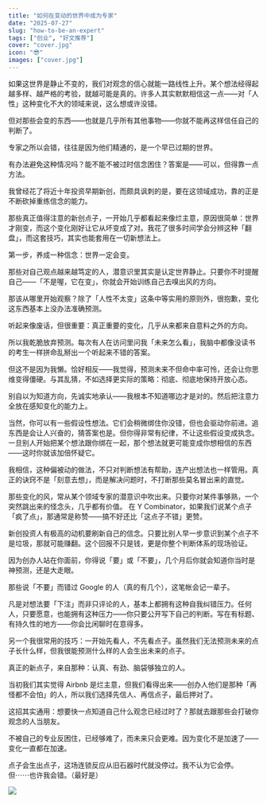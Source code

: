 ```yaml
---
title: "如何在变动的世界中成为专家"
date: "2025-07-27"
slug: "how-to-be-an-expert"
tags: ["创业", "好文推荐"]
cover: "cover.jpg"
icon: "😎"
images: ["cover.jpg"]
---
```

如果这世界是静止不变的，我们对观念的信心就能一路线性上升。某个想法经得起越多样、越严格的考验，就越可能是真的。许多人其实默默相信这一点——对「人性」这种变化不大的领域来说，这么想或许没错。



但对那些会变的东西——也就是几乎所有其他事物——你就不能再这样信任自己的判断了。



专家之所以会错，往往是因为他们精通的，是一个早已过期的世界。



有办法避免这种情况吗？能不能不被过时信念困住？答案是——可以，但得靠一点方法。



我曾经花了将近十年投资早期新创，而颇具讽刺的是，要在这领域成功，靠的正是不断砍掉重练信念的能力。



那些真正值得注意的新创点子，一开始几乎都看起来像烂主意，原因很简单：世界才刚变，而这个变化刚好让它从坏变成了对。我花了很多时间学会分辨这种「翻盘」，而这套技巧，其实也能套用在一切新想法上。



第一步，养成一种信念：世界一定会变。



那些对自己观点越来越笃定的人，潜意识里其实是认定世界静止。只要你不时提醒自己——「不是喔，它在变」，你就会开始训练自己去嗅出风的方向。



那该从哪里开始观察？除了「人性不太变」这条中等实用的原则外，很抱歉，变化这东西基本上没办法准确预测。



听起来像废话，但很重要：真正重要的变化，几乎从来都来自意料之外的方向。



所以我乾脆放弃预测。每次有人在访问里问我「未来怎么看」，我脑中都像没读书的考生一样拼命乱掰出一个听起来不错的答案。



但这不是因为我懒。恰好相反——我觉得，预测未来不但命中率可怜，还会让你思维变得僵硬。与其乱猜，不如选择更实际的策略：彻底、彻底地保持开放心态。



别自以为知道方向，先诚实地承认——我根本不知道哪边才是对的。然后把注意力全放在感知变化的能力上。



当然，你可以有一些假设性想法。它们会稍微绑住你没错，但也会驱动你前进。追东西是会让人兴奋的，猜答案也是。但你得非常有纪律，不让这些假设变成执念。
一旦别人开始把某个想法跟你绑在一起，那个想法就更可能变成你想相信的东西——这时你就该加倍怀疑它。



我相信，这种偏被动的做法，不只对判断想法有帮助，连产出想法也一样管用。真正的诀窍不是「刻意去想」，而是解决问题时，不打断那些莫名冒出来的直觉。



那些变化的风，常从某个领域专家的潜意识中吹出来。只要你对某件事够熟，一个突然跳出来的怪念头，几乎都有价值。
在 Y Combinator，如果我们说某个点子「疯了点」，那通常是称赞——搞不好还比「这点子不错」更赞。



新创投资人有极高的动机要刷新自己的信念。只要比别人早一步意识到某个点子不是垃圾，那就可能赚翻。这个回报不只是钱，更是你整个判断体系的现场验证。



因为创办人站在你面前，你得说「要」或「不要」，几个月后你就会知道你当时是神预测，还是大走眼。



那些说「不要」而错过 Google 的人（真的有几个），这笔帐会记一辈子。



凡是对想法要「下注」而非只评论的人，基本上都拥有这种自我纠错压力。任何人，只要愿意，也能拥有这种压力——你只要公开写下自己的判断。写在有标题、有持久性的地方——你会比闲聊时在意得多。



另一个我很常用的技巧：一开始先看人，不先看点子。虽然我们无法预测未来的点子长什么样，但我很能预测什么样的人会生出未来的点子。



真正的新点子，来自那种：认真、有劲、脑袋够独立的人。



当初我们其实觉得 Airbnb 是烂主意，但我们看得出来——创办人他们是那种「再怪都不会怕」的人，所以我们选择先信人、再信点子，最后押对了。



这招其实通用：想要快一点知道自己什么观念已经过时了？那就去跟那些会打破你观念的人当朋友。



不被自己的专业反困住，已经够难了，而未来只会更难。因为变化不是加速了——变化一直都在加速。



点子会生出点子，这场连锁反应从旧石器时代就没停过。我不认为它会停。
但⋯⋯也许我会错。（最好是）




![](https://prod-files-secure.s3.us-west-2.amazonaws.com/112d0858-5090-4d34-a606-b75eb8d65fd2/46476355-9cf3-4e99-9b7a-3531bc426380/1000202064.png?X-Amz-Algorithm=AWS4-HMAC-SHA256&X-Amz-Content-Sha256=UNSIGNED-PAYLOAD&X-Amz-Credential=ASIAZI2LB4662P6JZRQ6%2F20250807%2Fus-west-2%2Fs3%2Faws4_request&X-Amz-Date=20250807T182147Z&X-Amz-Expires=3600&X-Amz-Security-Token=IQoJb3JpZ2luX2VjEFoaCXVzLXdlc3QtMiJGMEQCICKhta54Dw736eyio%2B72g6RM4uxSMRT%2BsRrxmarOd4i7AiA6f3vRfoHZsmt2FhXRKvW1UXO%2BwLnJR6fs%2BRMPxRiQCiqIBAiT%2F%2F%2F%2F%2F%2F%2F%2F%2F%2F8BEAAaDDYzNzQyMzE4MzgwNSIMI4iObKONCaTnRSSgKtwDi4wD%2BgmHWG%2FrOlvug4yuR4M523kxXoA7lSRJRG0l1F3njtc0BaDnXbANTxEwiBEPsl3VgpJkiopxu84apKhQuVCTgbBc%2BEhmAq019k%2F9lmUM%2B9fIA89QzPppFRakXbnJgDhTl7ryXrQxZdW9PFBxEcjEyUmibWc3ODSwQqK5FO%2FTtjg2A1TTEsukOCiKUjzwg%2F4Ytxi%2Bmef9XO1ov5J%2BXLTjrCOloL5VlLn%2BDEFtYTYqgG%2BcUjWZCUzjrnQGGiE5q6HHmNeNHKOKVVv%2Fz89rulXBcXyDL2XkRyyRuRrP8y6NaoY6UyEUeGD%2F5z6tTam9yLojKg6um3wTT5Q4vq34oqK8LHP%2BMv7UG1BToGxOcM0ibV5BLS04uzlLWMkbQGHylmy61Kq119TwtwxB58E6GTGRQ5bw5qGVC2nx%2FyI%2BcibjTeMJfAzX2obm97NYM0TSsiSkq98WL7e%2FrRfU29Jetg5khzNSRIhsNS8PAIO0U6HzOAznWg%2FpFeb1GO4gEHxUTqjFqqT6A%2BT2MNTk%2FWyH7ddnLCb%2BIdiSGdJnLPde%2BDrkXwRYfpp%2BFaPsv3RdTwcXOOlzEg7kSUZpW9JFlv2dsiaph%2FtvXkJEBU2DKlmbrusSnFaJBo3Aqc8jev8w59PTxAY6pgFtM3Pi%2BGKcGM%2Fa3JoTfo87bbMZ%2BLgSULqIUUOmSxo9MksyiA7ztmBr6i5jRfTKeOUJGs2%2B%2FnaIxewj89sTVAqhA3BcRHl%2Fiktd9wq3N%2F3Bplm0XL2UPPtZoNNs87GfEWTi%2FZlehBhcUEAutaqbLXaYGWOzGdfTYYuGrFbAOv1mHBd8k4MoIYdF0mXdAFaH1gMzEHhjtAOQzciUbA327pnmC%2FjMfTrq&X-Amz-Signature=e206fdd1c242e274e44321d72b8ed08dc55d9fc441c9ad490e2d9ef4453f74e8&X-Amz-SignedHeaders=host&x-amz-checksum-mode=ENABLED&x-id=GetObject)

